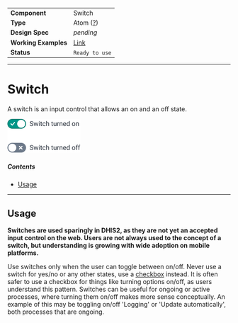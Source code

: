|                      |                                                               |
| -------------------- | ------------------------------------------------------------- |
| **Component**        | Switch                                                        |
| **Type**             | Atom ([?](http://atomicdesign.bradfrost.com/chapter-2/))      |
| **Design Spec**      | _pending_                                                     |
| **Working Examples** | [Link](https://ui.dhis2.nu/demo/?path=/story/forms-switch-switch--default) |
| **Status**           | `Ready to use`                                                |

---

# Switch

A switch is an input control that allows an on and an off state.

![](../images/switch.png)

##### Contents

- [Usage](#usage)

---

## Usage

**Switches are used sparingly in DHIS2, as they are not yet an accepted input control on the web. Users are not always used to the concept of a switch, but understanding is growing with wide adoption on mobile platforms.**

Use switches only when the user can toggle between on/off. Never use a switch for yes/no or any other states, use a [checkbox](checkbox.md) instead. It is often safer to use a checkbox for things like turning options on/off, as users understand this pattern. Switches can be useful for ongoing or active processes, where turning them on/off makes more sense conceptually. An example of this may be toggling on/off 'Logging' or 'Update automatically', both processes that are ongoing.
